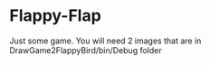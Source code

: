# Flappy-Flap
Just some game. You will need 2 images that are in DrawGame2FlappyBird/bin/Debug folder
